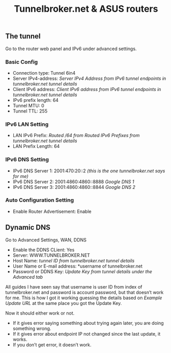 <div class="post">
<header class="post-header">
<h1 class="post-title">Tunnelbroker.net &amp; ASUS routers</h1>
</header>
<article class="post-content">

<h2 id="the-tunnel">The tunnel</h2>
<p>Go to the router web panel and IPv6 under advanced settings.</p>
<h3 id="basic-config">Basic Config</h3>
<ul>
<li>Connection type: Tunnel 6in4</li>
<li>Server IPv4-address: <em>Server IPv4 Address from IPv6 tunnel endpoints in
tunnelbroker.net tunnel details</em></li>
<li>Client IPv6 address: <em>Client IPv6 address from IPv6 tunnel endpoints in
tunnelbroker.net tunnel details</em></li>
<li>IPv6 prefix length: 64</li>
<li>Tunnel MTU: 0</li>
<li>Tunnel TTL: 255</li>
</ul>
<h3 id="ipv6-lan-setting">IPv6 LAN Setting</h3>
<ul>
<li>LAN IPv6 Prefix: <em>Routed /64 from Routed IPv6 Prefixes from
tunnelbroker.net tunnel details</em></li>
<li>LAN Prefix Length: 64</li>
</ul>
<h3 id="ipv6-dns-setting">IPv6 DNS Setting</h3>
<ul>
<li>IPv6 DNS Server 1: 2001:470:20::2 <em>(this is the one tunnelbroker.net
says for me)</em></li>
<li>IPv6 DNS Server 2: 2001:4860:4860::8888 <em>Google DNS 1</em></li>
<li>IPv6 DNS Server 3: 2001:4860:4860::8844 <em>Google DNS 2</em></li>
</ul>
<h3 id="auto-configuration-setting">Auto Configuration Setting</h3>
<ul>
<li>Enable Router Advertisement: Enable</li>
</ul>
<h2 id="dynamic-dns">Dynamic DNS</h2>
<p>Go to Advanced Settings, WAN, DDNS</p>
<ul>
<li>Enable the DDNS CLient: Yes</li>
<li>Server: WWW.TUNNELBROKER.NET</li>
<li>Host Name: <em>tunnel ID from tunnelbroker.net tunnel details</em></li>
<li>User Name or E-mail address: *username of tunnelbroker.net</li>
<li>Password or DDNS Key: <em>Update Key from tunnel details under the Advanced
tab</em></li>
</ul>
<p>All guides I have seen say that username is user ID from index of
tunnelbroker.net and password is account password, but that doesn’t work
for me. This is how I got it working guessing the details based on
<em>Example Update URL</em> at the same place you got the Update Key.</p>
<p>Now it should either work or not.</p>
<ul>
<li>If it gives error saying something about trying again later, you are
doing something wrong.</li>
<li>If it gives error about endpoint IP not changed since the last update,
it works.</li>
<li>If you don’t get error, it doesn’t work.</li>
</ul>
</article>

</div>
